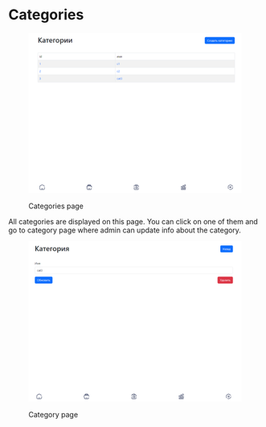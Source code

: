 # Categories

<figure><img src="../.gitbook/assets/categories.png" alt="">
<figcaption><p>Categories page</p></figcaption></figure>

All categories are displayed on this page. You can click on one of them and go to category page where admin can update info about the category.

<figure><img src="../.gitbook/assets/category.png" alt="">
<figcaption><p>Category page</p></figcaption></figure>